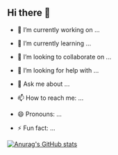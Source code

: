 ## Hi there 👋

- 🔭 I’m currently working on ...
  
- 🌱 I’m currently learning ...
  
- 👯 I’m looking to collaborate on ...
  
- 🤔 I’m looking for help with ...
  
- 💬 Ask me about ...
  
- 📫 How to reach me: ...
  
- 😄 Pronouns: ...
  
- ⚡ Fun fact: ...
  


[![Anurag's GitHub stats](https://github-readme-stats.vercel.app/api?username=dmipaguirre)](https://github.com/anuraghazra/github-readme-stats)
